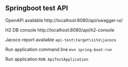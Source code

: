 ## **Springboot test API**

OpenAPI available
http://localhost:8080/api/swagger-ui/

H2 DB console
http://localhost:8080/api/h2-console

Jacoco report available
`api-test\target\site\jacoco`

Run application command line
`mvn spring-boot:run`

Run application
`RUN ApiTestApplication`

